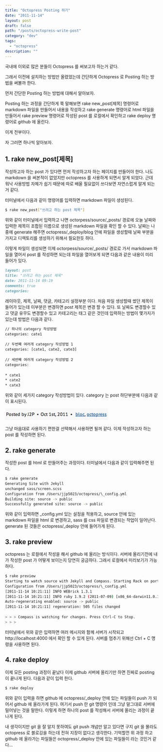 ```yaml
---
title: "Octopress Posting 하기"
date: "2011-11-14"
layout: post
draft: false
path: "/posts/octopress-write-post"
category: "dev"
tags: 
  - "octopress"
description: ""  
---
```


국내에 이외로 많은 분들이 Octopress 를 써보고자 하는거 같다.

그래서 이전에 설치하는 방법만 올렸었는데 간단하게 Octopress 로 Posting 하는 방법을 써볼까 한다.

먼저 간단한 Posting 하는 방법에 대해서 알아보자.

Posting 하는 과정을 간단하게 쭉 말해보면 rake new_post[제목] 명령어로 markdown 파일을 만들어서 내용을 작성하고 rake generate 명령어로 html 파일을 만들어서 rake preview 명령어로 작성된 post 를 로컬에서 확인하고 rake deploy 명령어로 github 에 올린다.

이게 전부이다.

자 그러면 하나씩 알아보자.

## 1. rake new_post[제목]

작성하고자 하는 post 가 있다면 먼저 작성하고자 하는 페이지를 만들어야 한다. 나도 markdown 을 써본적이 없었지만 octopress 를 사용하게 되면서 알게 되었다. 근데 워낙 사용방법 자체가 쉽기 때문에 따로 배울 필요없이 쓰다보면 자연스럽게 알게 되는거 같다.

터미널에서 다음과 같이 명령어를 입력하면 markdown 파일이 생성된다.

```bash
$ rake new_post["쓰려고 하는 post 제목"]
```

위와 같이 터미널에서 입력하고 나면 octorpess/source/\_posts/ 경로에 오늘 날짜와 입력한 제목이 조합된 이름으로 생성된 markdown 파일을 확인 할 수 있다. 날짜는 나중에 generate 해주면 octopress/\_deploy/blog 안에 파일을 생성할때 날짜 부분을 가지고 디렉토리를 생성하기 위해서 필요한듯 하다.

이렇게 파일이 생성되면 이제 octorpess/source/\_posts/ 경로로 가서 markdown 파일을 열어서 post 를 작성하면 되는데 파일을 열어보게 되면 다음과 같은 내용이 미리 들어가 있다.

```markdown
layout: post
title: "쓰려고 하는 post 제목"
date: 2011-11-14 09:19
comments: true
categories:
```

레이아웃, 제목, 날짜, 댓글, 카테고리 설정부분 이다. 처음 파일 생성할때 썼던 제목이 들어가 있는데 이부분은 변경하면 post 제목은 변경 할 수 있다. 또 날짜도 변경할수 있고 댓글 유무도 변경할수 있고 카테고리는 태그 같은 것인데 입력하는 방법이 몇가지가 있는데 방법은 다음과 같다.

```bash
// 하나의 category 작성방법
categories: cate1

// 두번째 여러개 category 작성방법 1
categories: [cate1, cate2, cate3]

// 세번째 여러개 category 작성방법 2
categories:

* cate1
* cate2
* cate3
```

위와 같이 세가지 category 작성방법이 있다. category 는 post 하단부분에 다음과 같이 표시된다.

![category](./category.png)

그냥 마음대로 사용하기 편한걸 선택해서 사용하면 될꺼 같다. 이제 작성하고자 하는 post 를 작성하면 된다.

## 2. rake generate

작성한 post 를 html 로 만들어주는 과정이다. 터미널에서 다음과 같이 입력해주면 된다.

```bash
$ rake generate
Generating Site with Jekyll
unchanged sass/screen.scss
Configuration from /Users/jjp5023/octopress/\_config.yml
Building site: source -> public
Successfully generated site: source -> public
```

위와 같이 입력하면 \_config.yml 있는 설정을 적용하고, source 안에 있는 markdown 파일을 html 로 변경하고, sass 를 css 파일로 변경되는 작업이 일어난다. generate 된 것들은 octopress/\_deploy 안에 들어가게 된다.

## 3. rake preview

octopress 는 로컬에서 작성을 해서 github 에 올리는 방식이다. 서버에 올리기전에 내가 작성한 post 가 어떻게 보이는지 당연히 궁금하다. 그래서 로컬에서 미리보기가 가능하다.

```bash
$ rake preview
Starting to watch source with Jekyll and Compass. Starting Rack on port 4000
Configuration from /Users/jjp5023/octopress/\_config.yml
[2011-11-14 10:21:11] INFO WEBrick 1.3.1
[2011-11-14 10:21:11] INFO ruby 1.9.2 (2011-07-09) [x86_64-darwin11.0.1][2011-11-14 10:21:11] INFO WEBrick::HTTPServer#start: pid=10385 port=4000
Auto-regenerating enabled: source -> public
[2011-11-14 10:21:11] regeneration: 505 files changed

> > > Compass is watching for changes. Press Ctrl-C to Stop.
> > >
```

터미널에서 위와 같은 입력하면 여러 메시지와 함께 서버가 시작되고 http://localhost:4000 에서 확인 할 수 있게 된다. 서버를 멈추기 위해선 Ctrl + C 명령을 사용하면 된다.

## 4. rake deploy

이제 모든 posting 과정이 끝났다 이제 github 서버에 올리기만 하면 진짜로 posting 이 끝나게 된다.
다음과 같이 입력 한다.

```bash
$ rake deploy
```

위와 같이 입력을 하면 github 에 octopress/\_deploy 안에 있는 파일들이 push 가 되어서 github 에 올라가게 된다. 여기서 push 란 git 명령어 인데 그냥 말그대로 서버에 밀어넣는 것을 말한다. 이렇게 하면 하나의 post 를 작성해서 서버에 올리는 과정이 끝나게 된다.

내 생각이지만 git 을 잘 알지 못하여도 git push 개념만 알고 있다면 구지 git 을 몰라도 octopress 로 블로깅을 하는데 전혀 지장이 없다고 생각한다. 기억할껀 위 과정 하고 github 에 올라가는 파일들은 octopress/\_deploy 안에 있는 파일들이 라는 것인거 같다...
